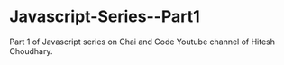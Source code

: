 # Javascript-Series--Part1
Part 1 of Javascript series on Chai and Code Youtube channel of Hitesh Choudhary.
